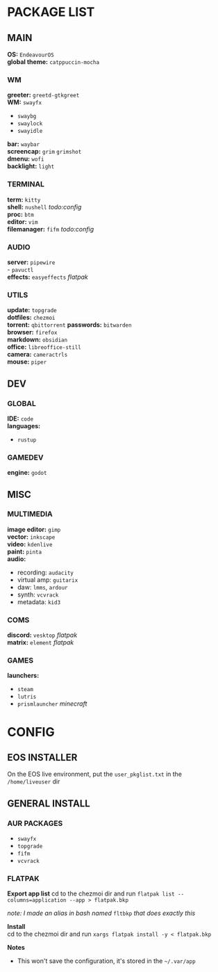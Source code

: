 # PACKAGE LIST
## MAIN
**OS:** `EndeavourOS`  
**global theme:** `catppuccin-mocha`  

### WM
**greeter:** `greetd-gtkgreet`  
**WM:** `swayfx`  
- `swaybg`  
- `swaylock`  
- `swayidle`  
  
**bar:** `waybar`  
**screencap:** `grim` `grimshot`  
**dmenu:** `wofi`  
**backlight:** `light`  
  
### TERMINAL
**term:** `kitty`  
**shell:** `nushell` *todo:config*  
**proc:** `btm`  
**editor:** `vim`  
**filemanager:** `fifm` *todo:config*  

### AUDIO  
**server:** `pipewire`  
    - `pavuctl`  
**effects:** `easyeffects` *flatpak*  

### UTILS
**update:** `topgrade`  
**dotfiles:** `chezmoi`  
**torrent:** `qbittorrent`
**passwords:** `bitwarden`  
**browser:** `firefox`  
**markdown:** `obsidian`  
**office:** `libreoffice-still`  
**camera:** `cameractrls`  
**mouse:** `piper`  

## DEV

### GLOBAL
**IDE:** `code`  
**languages:**  
- `rustup`  

### GAMEDEV
**engine:** `godot`  

## MISC

### MULTIMEDIA
**image editor:** `gimp`  
**vector:** `inkscape`  
**video:** `kdenlive`  
**paint:** `pinta`  
**audio:**  
- recording: `audacity`  
- virtual amp: `guitarix`  
- daw: `lmms`, `ardour`  
- synth: `vcvrack`  
- metadata: `kid3`  

### COMS
**discord:** `vesktop` *flatpak*  
**matrix:** `element` *flatpak*  
  
### GAMES
**launchers:**  
- `steam`  
- `lutris`  
- `prismlauncher` *minecraft*  

# CONFIG
## EOS INSTALLER
On the EOS live environment, put the `user_pkglist.txt` in the `/home/liveuser` dir  

## GENERAL INSTALL

### AUR PACKAGES
- `swayfx`  
- `topgrade`  
- `fifm`  
- `vcvrack`  

### FLATPAK
**Export app list**
cd to the chezmoi dir and run `flatpak list --columns=application --app > flatpak.bkp`  

*note: I made an alias in bash named* `fltbkp` *that does exactly this*  


**Install**  
cd to the chezmoi dir and run `xargs flatpak install -y < flatpak.bkp`  
  
**Notes**  
- This won't save the configuration, it's stored in the `~/.var/app`  
